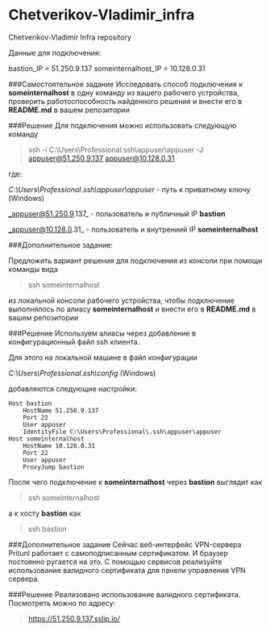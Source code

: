 # Chetverikov-Vladimir_infra
Chetverikov-Vladimir Infra repository

Данные для подключения:

bastion_IP = 51.250.9.137
someinternalhost_IP = 10.128.0.31


###Самостоятельное задание
Исследовать способ подключения к **someinternalhost** в одну
команду из вашего рабочего устройства, проверить работоспособность
найденного решения и внести его в **README.md** в вашем репозитории

###Решение
Для подключения можно использовать следующую команду
>ssh -i C:\Users\Professional\.ssh\appuser\appuser -J appuser@51.250.9.137 appuser@10.128.0.31

где:

_C:\Users\Professional\.ssh\appuser\appuser_ - путь к приватному ключу (Windows)

_appuser@51.250.9.137_ - пользователь и публичный IP **bastion**

_appuser@10.128.0.31_ - пользователь и внутрениий IP **someinternalhost**

###Дополнительное задание:

Предложить вариант решения для подключения из консоли при помощи
команды вида
>ssh someinternalhost

из локальной консоли рабочего устройства, чтобы подключение выполнялось по алиасу
**someinternalhost** и внести его в **README.md** в вашем репозитории

###Решение
Используем алиасы через добавление в конфигурационный файл ssh клиента.

Для этого на локальной машине в файл конфигурации

_C:\Users\Professional\.ssh\config_ (Windows)

добавляются следующие настройки:
```
Host bastion
    HostName 51.250.9.137
    Port 22
    User appuser
    IdentityFile C:\Users\Professional\.ssh\appuser\appuser
Host someinternalhost
    HostName 10.128.0.31
    Port 22
    User appuser
    ProxyJump bastion
```
После чего подключение к **someinternalhost** через **bastion** выглядит как
>ssh someinternalhost

а к хосту **bastion** как
> ssh bastion


###Дополнительное задание
Сейчас веб-интерфейс VPN-сервера Pritunl работает с самоподписанным сертификатом. И браузер постоянно ругается на это.
С помощью сервисов реализуйте использование валидного сертификата для панели управления VPN сервера.

###Решение
Реализовано использование валидного сертификата. Посмотреть можно по адресу:
> https://51.250.9.137.sslip.io/
